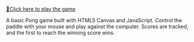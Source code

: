 <a href="https://kaancaydin.github.io/pong-game/"> 🔗Click here to play the game </a>

A basic Pong game built with HTML5 Canvas and JavaScript.
Control the paddle with your mouse and play against the computer.
Scores are tracked, and the first to reach the winning score wins.
 
 
